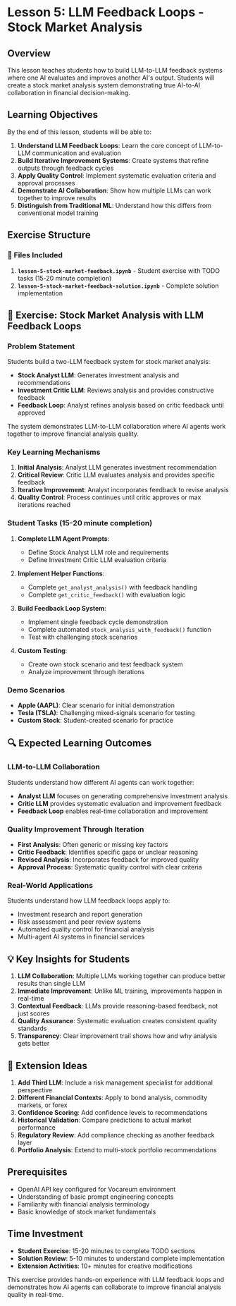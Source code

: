 # Lesson 5: LLM Feedback Loops - Stock Market Analysis

## Overview

This lesson teaches students how to build LLM-to-LLM feedback systems where one AI evaluates and improves another AI's output. Students will create a stock market analysis system demonstrating true AI-to-AI collaboration in financial decision-making.

## Learning Objectives

By the end of this lesson, students will be able to:

1. **Understand LLM Feedback Loops**: Learn the core concept of LLM-to-LLM communication and evaluation
2. **Build Iterative Improvement Systems**: Create systems that refine outputs through feedback cycles
3. **Apply Quality Control**: Implement systematic evaluation criteria and approval processes
4. **Demonstrate AI Collaboration**: Show how multiple LLMs can work together to improve results
5. **Distinguish from Traditional ML**: Understand how this differs from conventional model training

## Exercise Structure

### 📁 Files Included

1. **`lesson-5-stock-market-feedback.ipynb`** - Student exercise with TODO tasks (15-20 minute completion)
2. **`lesson-5-stock-market-feedback-solution.ipynb`** - Complete solution implementation

## 🎯 Exercise: Stock Market Analysis with LLM Feedback Loops

### Problem Statement

Students build a two-LLM feedback system for stock market analysis:
- **Stock Analyst LLM**: Generates investment analysis and recommendations
- **Investment Critic LLM**: Reviews analysis and provides constructive feedback
- **Feedback Loop**: Analyst refines analysis based on critic feedback until approved

The system demonstrates LLM-to-LLM collaboration where AI agents work together to improve financial analysis quality.

### Key Learning Mechanisms

1. **Initial Analysis**: Analyst LLM generates investment recommendation
2. **Critical Review**: Critic LLM evaluates analysis and provides specific feedback
3. **Iterative Improvement**: Analyst incorporates feedback to revise analysis
4. **Quality Control**: Process continues until critic approves or max iterations reached

### Student Tasks (15-20 minute completion)

1. **Complete LLM Agent Prompts**: 
   - Define Stock Analyst LLM role and requirements
   - Define Investment Critic LLM evaluation criteria

2. **Implement Helper Functions**:
   - Complete `get_analyst_analysis()` with feedback handling
   - Complete `get_critic_feedback()` with evaluation logic

3. **Build Feedback Loop System**:
   - Implement single feedback cycle demonstration
   - Complete automated `stock_analysis_with_feedback()` function
   - Test with challenging stock scenarios

4. **Custom Testing**:
   - Create own stock scenario and test feedback system
   - Analyze improvement through iterations

### Demo Scenarios
- **Apple (AAPL)**: Clear scenario for initial demonstration
- **Tesla (TSLA)**: Challenging mixed-signals scenario for testing
- **Custom Stock**: Student-created scenario for practice

## 🔍 Expected Learning Outcomes

### LLM-to-LLM Collaboration
Students understand how different AI agents can work together:
- **Analyst LLM** focuses on generating comprehensive investment analysis
- **Critic LLM** provides systematic evaluation and improvement feedback
- **Feedback Loop** enables real-time collaboration and improvement

### Quality Improvement Through Iteration
- **First Analysis**: Often generic or missing key factors
- **Critic Feedback**: Identifies specific gaps or unclear reasoning
- **Revised Analysis**: Incorporates feedback for improved quality
- **Approval Process**: Systematic quality control with clear criteria

### Real-World Applications
Students understand how LLM feedback loops apply to:
- Investment research and report generation
- Risk assessment and peer review systems
- Automated quality control for financial analysis
- Multi-agent AI systems in financial services

## 💡 Key Insights for Students

1. **LLM Collaboration**: Multiple LLMs working together can produce better results than single LLM
2. **Immediate Improvement**: Unlike ML training, improvements happen in real-time
3. **Contextual Feedback**: LLMs provide reasoning-based feedback, not just scores
4. **Quality Assurance**: Systematic evaluation creates consistent quality standards
5. **Transparency**: Clear improvement trail shows how and why analysis gets better

## 🚀 Extension Ideas

1. **Add Third LLM**: Include a risk management specialist for additional perspective
2. **Different Financial Contexts**: Apply to bond analysis, commodity markets, or forex
3. **Confidence Scoring**: Add confidence levels to recommendations
4. **Historical Validation**: Compare predictions to actual market performance
5. **Regulatory Review**: Add compliance checking as another feedback layer
6. **Portfolio Analysis**: Extend to multi-stock portfolio recommendations

## Prerequisites

- OpenAI API key configured for Vocareum environment
- Understanding of basic prompt engineering concepts
- Familiarity with financial analysis terminology
- Basic knowledge of stock market fundamentals

## Time Investment

- **Student Exercise**: 15-20 minutes to complete TODO sections
- **Solution Review**: 5-10 minutes to understand complete implementation
- **Extension Activities**: 10+ minutes for creative modifications

This exercise provides hands-on experience with LLM feedback loops and demonstrates how AI agents can collaborate to improve financial analysis quality in real-time.
